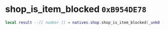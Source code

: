 # shop_is_item_blocked `0xB954DE78`

```lua
local result --[[ number ]] = natives.shop.shop_is_item_blocked(_unk0 --[[ number ]])
```